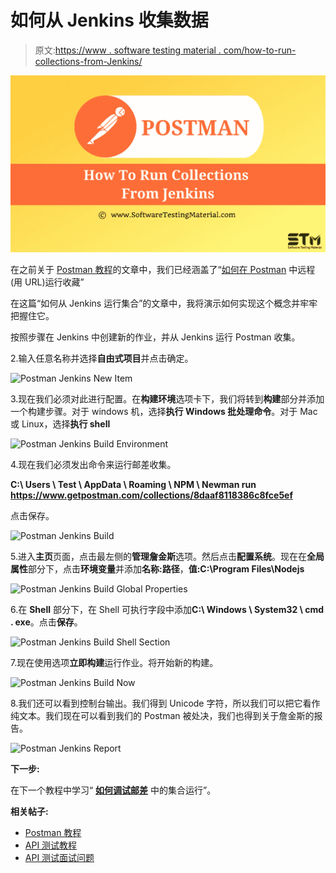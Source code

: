 # 如何从 Jenkins 收集数据

> 原文:[https://www . software testing material . com/how-to-run-collections-from-Jenkins/](https://www.softwaretestingmaterial.com/how-to-run-collections-from-jenkins/)

![How To Run Collections From Jenkins](img/ac31e171734d88955eab0bd89250fe5c.png)

在之前关于 [Postman 教程](https://www.softwaretestingmaterial.com/postman-tutorial/)的文章中，我们已经涵盖了“[如何在 Postman](https://www.softwaretestingmaterial.com/how-to-run-collections-remotely-in-postman/) 中远程(用 URL)运行收藏”

在这篇“如何从 Jenkins 运行集合”的文章中，我将演示如何实现这个概念并牢牢把握住它。

按照步骤在 Jenkins 中创建新的作业，并从 Jenkins 运行 Postman 收集。

2.输入任意名称并选择**自由式项目**并点击确定。

![Postman Jenkins New Item](img/4f63c3efe8c94b8fed478bc1406a4cc0.png)

3.现在我们必须对此进行配置。在**构建环境**选项卡下，我们将转到**构建**部分并添加一个构建步骤。对于 windows 机，选择**执行 Windows 批处理命令**。对于 Mac 或 Linux，选择**执行 shell**

![Postman Jenkins Build Environment](img/b6f522b30ee0b70572942d1bdb86c45a.png)

4.现在我们必须发出命令来运行邮差收集。

**C:\ Users \ Test \ AppData \ Roaming \ NPM \ Newman run https://www.getpostman.com/collections/8daaf8118386c8fce5ef**

点击保存。

![Postman Jenkins Build](img/4f63c3efe8c94b8fed478bc1406a4cc0.png)

5.进入**主页**页面，点击最左侧的**管理詹金斯**选项。然后点击**配置系统**。现在在**全局属性**部分下，点击**环境变量**并添加**名称:路径**，**值:C:\Program Files\Nodejs**

![Postman Jenkins Build Global Properties](img/a882097bc4c599bfb0d2a869faafd4be.png)

6.在 **Shell** 部分下，在 Shell 可执行字段中添加**C:\ Windows \ System32 \ cmd . exe**。点击**保存**。

![Postman Jenkins Build Shell Section](img/e30aaef3a7cd5a5ee36718fde34c33db.png)

7.现在使用选项**立即构建**运行作业。将开始新的构建。

![Postman Jenkins Build Now](img/9377be4911f22a1786252fa7d16a8e63.png)

8.我们还可以看到控制台输出。我们得到 Unicode 字符，所以我们可以把它看作纯文本。我们现在可以看到我们的 Postman 被处决，我们也得到关于詹金斯的报告。

![Postman Jenkins Report](img/a148c8fec6ede6c8055fcd5b61ec4d23.png)

**下一步:**

在下一个教程中学习“ [**如何调试邮差**](https://www.softwaretestingmaterial.com/how-to-debug-collection-run-in-postman/) 中的集合运行”。

**相关帖子:**

*   [Postman 教程](https://www.softwaretestingmaterial.com/postman-tutorial/)
*   [API 测试教程](https://www.softwaretestingmaterial.com/api-testing/)
*   [API 测试面试问题](https://www.softwaretestingmaterial.com/api-testing-interview-questions/)